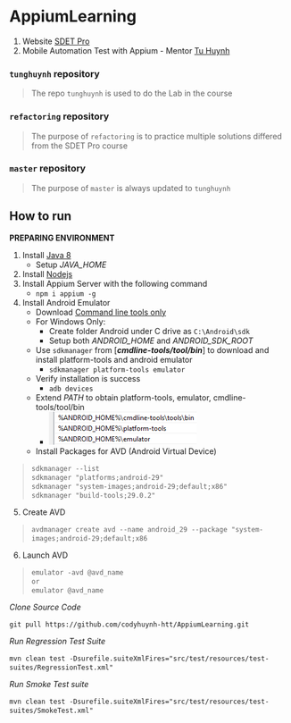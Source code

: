 # AppiumLearning

1. Website [SDET Pro](https://sdetpro.com/)
2. Mobile Automation Test with Appium - Mentor [Tu Huynh](https://github.com/sdetpro-blog)

### `tunghuynh` repository

> The repo `tunghuynh` is used to do the Lab in the course

### `refactoring` repository

> The purpose of `refactoring` is to practice multiple solutions differed from the SDET Pro course

### `master` repository

> The purpose of `master` is always updated to `tunghuynh`

## How to run

**PREPARING ENVIRONMENT**

1. Install [Java 8](https://www.oracle.com/java/technologies/downloads/)
    - Setup _JAVA_HOME_
2. Install [Nodejs](https://nodejs.org/en/)
3. Install Appium Server with the following command
    - `npm i appium -g`
4. Install Android Emulator
    - Download [Command line tools only](https://developer.android.com/studio#downloads)
    - For Windows Only:
        - Create folder Android under C drive as `C:\Android\sdk`
        - Setup both _ANDROID_HOME_ and _ANDROID_SDK_ROOT_
    - Use `sdkmanager` from [***cmdline-tools/tool/bin***] to download and install platform-tools and android emulator
        - `sdkmanager platform-tools emulator`
    - Verify installation is success
        - `adb devices`
    - Extend *PATH* to obtain platform-tools, emulator, cmdline-tools/tool/bin
        - ![img_1.png](picture/extend_path.png)
    - Install Packages for AVD (Android Virtual Device)

> ```commandline
> sdkmanager --list
> sdkmanager "platforms;android-29"
> sdkmanager "system-images;android-29;default;x86"
> sdkmanager "build-tools;29.0.2"
>```

5. Create AVD

> ```commandline
> avdmanager create avd --name android_29 --package "system-images;android-29;default;x86
> ```

6. Launch AVD

> ```commandline
> emulator -avd @avd_name
> or
> emulator @avd_name
> ```

*Clone Source Code*

```commandline
git pull https://github.com/codyhuynh-htt/AppiumLearning.git
```

*Run Regression Test Suite*

```commandline
mvn clean test -Dsurefile.suiteXmlFires="src/test/resources/test-suites/RegressionTest.xml"
```

*Run Smoke Test suite*

```commandline
mvn clean test -Dsurefile.suiteXmlFires="src/test/resources/test-suites/SmokeTest.xml"
```
